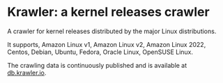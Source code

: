 # Krawler: a kernel releases crawler

A crawler for kernel releases distributed by the major Linux distributions.

It supports, Amazon Linux v1, Amazon Linux v2, Amazon Linux 2022, Centos, Debian, Ubuntu, Fedora, Oracle Linux, OpenSUSE Linux.

The crawling data is continuously published and is available at [db.krawler.io](https://db.krawler.io).

